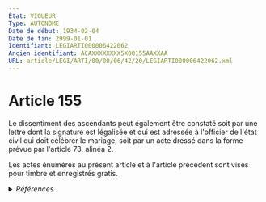 ```yaml
---
État: VIGUEUR
Type: AUTONOME
Date de début: 1934-02-04
Date de fin: 2999-01-01
Identifiant: LEGIARTI000006422062
Ancien identifiant: ACAXXXXXXXX5X00155AAXXAA
URL: article/LEGI/ARTI/00/00/06/42/20/LEGIARTI000006422062.xml
---
```


<h1>Article 155</h1>

Le dissentiment des ascendants peut également être constaté soit par une lettre
dont la signature est légalisée et qui est adressée à l'officier de l'état civil
qui doit célébrer le mariage, soit par un acte dressé dans la forme prévue par
l'article 73, alinéa 2.<br />

Les actes énumérés au présent article et à l'article précédent sont visés pour
timbre et enregistrés gratis.


<details>
  <summary><em>Références</em></summary>

  <h2>Articles faisant référence à l'article</h2>
  
  <ul>
    <li>
      <a href="https://legal.tricoteuses.fr//redirection/LEGIARTI000006305927?vers=git&vers=legifrance">Code général des impôts - article 1129 AUTONOME MODIFIE, en vigueur du 1979-07-01 au 2006-01-01</a> CITATION source
    </li>
    <li>
      <a href="https://legal.tricoteuses.fr//redirection/LEGIARTI000006421164?vers=git&vers=legifrance">Code civil - article 73 AUTONOME VIGUEUR, en vigueur depuis le 1922-02-28</a> CITATION cible
    </li>
  </ul>
  
  <h2>Références faites par l'article</h2>
  
  <ul>
    <li>
      2999-01-01 CITATION cible <a href="https://legal.tricoteuses.fr//redirection/LEGIARTI000006305927?vers=git&vers=legifrance">Code général des impôts - article 1129 AUTONOME MODIFIE, en vigueur du 1979-07-01 au 2006-01-01</a>
    </li>
    <li>
      2999-01-01 CITATION source <a href="https://legal.tricoteuses.fr//redirection/LEGIARTI000006421164?vers=git&vers=legifrance">Code civil - article 73 AUTONOME VIGUEUR, en vigueur depuis le 1922-02-28</a>
    </li>
    <li>
      CODIFICATION source Loi 1803-03-14
    </li>
    <li>
      CREATION source Loi 1803-03-17 promulguée le 27 mars 1803
    </li>
  </ul>
</details>
